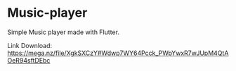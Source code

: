 # Music-player
Simple Music player made with Flutter.

Link Download:
https://mega.nz/file/XgkSXCzY#Wdwp7WY64Pcck_PWpYwxR7wJUpM4QtAOeR94sftDEbc
